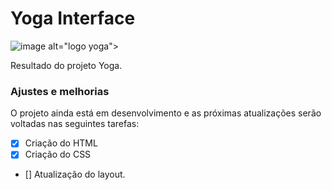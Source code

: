 # Yoga Interface




![image](https://user-images.githubusercontent.com/87273105/134545906-ff3bb3af-f996-4084-bcaa-38b4402b4bae.png)
alt="logo yoga">

Resultado do projeto Yoga.

### Ajustes e melhorias

O projeto ainda está em desenvolvimento e as próximas atualizações serão voltadas nas seguintes tarefas:

- [x] Criação do HTML
- [x] Criação do CSS
- [] Atualização do layout.



